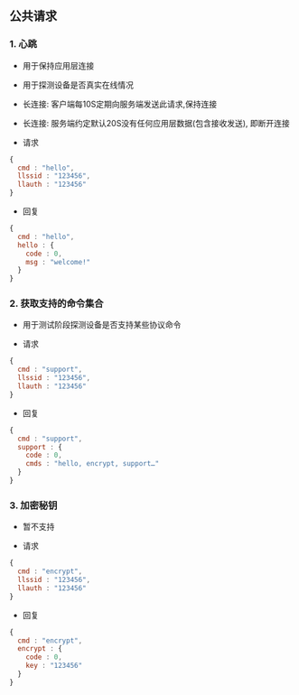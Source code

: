 ## 公共请求

### 1. 心跳
* 用于保持应用层连接
* 用于探测设备是否真实在线情况
* 长连接: 客户端每10S定期向服务端发送此请求,保持连接
* 长连接: 服务端约定默认20S没有任何应用层数据(包含接收发送), 即断开连接

* 请求

```javascript
{
  cmd : "hello",
  llssid : "123456",
  llauth : "123456"
}
```

* 回复

```javascript
{
  cmd : "hello",
  hello : {
    code : 0,
    msg : "welcome!"
  }
}
```

### 2. 获取支持的命令集合
* 用于测试阶段探测设备是否支持某些协议命令

* 请求

```javascript
{
  cmd : "support",
  llssid : "123456",
  llauth : "123456"
}
```

* 回复

```javascript
{
  cmd : "support",
  support : {
    code : 0,
    cmds : "hello, encrypt, support…"
  }
}
```

### 3. 加密秘钥
* 暂不支持

* 请求

```javascript
{
  cmd : "encrypt",
  llssid : "123456",
  llauth : "123456"
}
```

* 回复

```javascript
{
  cmd : "encrypt",
  encrypt : {
    code : 0,
    key : "123456"
  }
}
```
